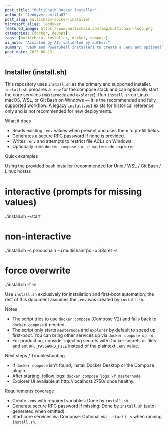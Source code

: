 ```yaml
---
post_title: "MultiChain Docker Installer"
author1: "leodyversemilla07"
post_slug: multichain-docker-installer
microsoft_alias: leodyver
featured_image: https://www.multichain.com/img/multichain-logo.png
categories: [docker, devops]
tags: [multichain, installer, docker, compose]
ai_note: "Assisted by AI; validated by author."
summary: "Bash and PowerShell installers to create a .env and optionally bring up the MultiChain compose stack (masternode + explorer)."
post_date: 2025-08-23
---
```


## Installer (install.sh)

This repository uses `install.sh` as the primary and supported installer. `install.sh` prepares a `.env` for the compose stack and can optionally start the core services (`masternode` and `explorer`). Run `install.sh` on Linux, macOS, WSL, or Git Bash on Windows — it is the recommended and fully supported workflow. A legacy `install.ps1` exists for historical reference only and is not recommended for new deployments.

What it does
- Reads existing `.env` values when present and uses them to prefill fields.
- Generates a secure RPC password if none is provided.
- Writes `.env` and attempts to restrict file ACLs on Windows.
- Optionally runs `docker compose up -d masternode explorer`.


Quick examples

Using the provided bash installer (recommended for Unix / WSL / Git Bash / Linux hosts):

  # interactive (prompts for missing values)
  ./install.sh --start

  # non-interactive
  ./install.sh -c procuchain -u multichainrpc -p S3cret -s

  # force overwrite
  ./install.sh -f -s

Use `install.sh` exclusively for installation and first-boot automation; the rest of this document assumes the `.env` was created by `install.sh`.

Notes
- The script tries to use `docker compose` (Compose V2) and falls back to `docker-compose` if needed.
- The script only starts `masternode` and `explorer` by default to speed up first-boot. You can bring other services up via `docker compose up -d`.
- For production, consider injecting secrets with Docker secrets or files and set `RPC_PASSWORD_FILE` instead of the plaintext `.env` value.

Next steps / Troubleshooting
- If `docker compose` isn't found, install Docker Desktop or the Compose plugin.
- After starting, follow logs: `docker compose logs -f masternode`
- Explorer UI available at http://localhost:2750/ once healthy.

Requirements coverage
- Create `.env` with required variables: Done by `install.sh`.
- Generate secure RPC password if missing: Done by `install.sh` (auto-generated when omitted).
- Start core services via Compose: Optional via `--start` / `-s` when running `install.sh`.
